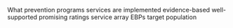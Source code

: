 What prevention programs services are implemented evidence-based well-supported promising ratings service array EBPs target population